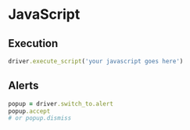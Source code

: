# JavaScript

## Execution

```ruby
driver.execute_script('your javascript goes here')
```

## Alerts

```ruby
popup = driver.switch_to.alert
popup.accept
# or popup.dismiss
```


